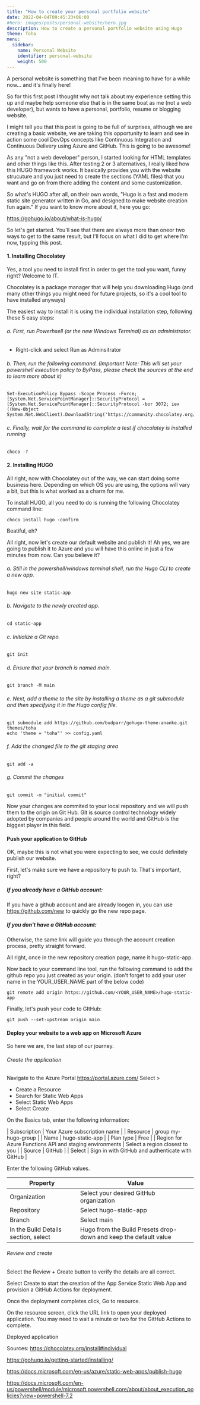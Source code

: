 ```yaml
---
title: "How to create your personal portfolio website"
date: 2022-04-04T09:45:23+06:00
#hero: images/posts/personal-website/hero.jpg
description: How to create a personal portfolio website using Hugo
theme: Toha
menu:
  sidebar:
    name: Personal Website 
    identifier: personal-website
    weight: 500
---
```


A personal website is something that I've been meaning to have for a while now... and it's finally here! 

So for this first post I thought why not talk about my experience setting this up and maybe help someone else that is in the same boat as me (not a web developer), but wants to have a personal, portfolio, resume or blogging website.

I might tell you that this post is going to be full of surprises, although we are creating a basic website, we are taking this opportunity to learn and see in action some cool DevOps concepts like Continuous Integration and Continuous Delivery using Azure and GitHub. This is going to be awesome!

As any "not a web developer" person, I started looking for HTML templates and other things like this. After testing 2 or 3 alternatives, I really liked how this HUGO framework works. It basically provides you with the website strucuture and you just need to create the sections (YAML files) that you want and go on from there adding the content and some customization.

So what's HUGO after all, on their own words, "Hugo is a fast and modern static site generator written in Go, and designed to make website creation fun again." If you want to know more about it, here you go:

https://gohugo.io/about/what-is-hugo/

So let's get started. You'll see that there are always more than oneor two ways to get to the same result, but I'll focus on what I did to get where I'm now, typping this post.

#### 1. Installing Chocolatey 
Yes, a tool you need to install first in order to get the tool you want, funny right? Welcome to IT.

Chocolatey is a package manager that will help you downloading Hugo (and many other things you might need for future projects, so it's a cool tool to have installed anyways) 

The easiest way to install it is using the individual installation step, following these 5 easy steps:

###### a. First, run Powerhsell (or the new Windows Terminal) as an administrator.
  * Right-click and select Run as Adminsitrator

###### b. Then, run the following command. (Important Note: This will set your powershell execution policy to ByPass, please check the sources at the end to learn more about it)
```
Set-ExecutionPolicy Bypass -Scope Process -Force; [System.Net.ServicePointManager]::SecurityProtocol = [System.Net.ServicePointManager]::SecurityProtocol -bor 3072; iex ((New-Object System.Net.WebClient).DownloadString('https://community.chocolatey.org/install.ps1'))

```

###### c. Finally, wait for the command to complete a test if chocolatey is installed running
```
choco -?
```

#### 2. Installing HUGO

All right, now with Chocolatey out of the way, we can start doing some business here. Depending on which OS you are using, the options will vary a bit, but this is what worked as a charm for me.

To install HUGO, all you need to do is running the following Chocolatey command line:
```
choco install hugo -confirm
```

Beatiful, eh?

All right, now let's create our default website and publish it! Ah yes, we are going to publish it to Azure and you will have this online in just a few minutes from now. Can you believe it?

###### a. Still in the powershell/windows terminal shell, run the Hugo CLI to create a new app.
```
hugo new site static-app
```

###### b. Navigate to the newly created app.
```
cd static-app
```

###### c. Initialize a Git repo.
```
git init
```

###### d. Ensure that your branch is named main.
```
git branch -M main
```

###### e. Next, add a theme to the site by installing a theme as a git submodule and then specifying it in the Hugo config file.

```
git submodule add https://github.com/budparr/gohugo-theme-ananke.git themes/toha
echo 'theme = "toha"' >> config.yaml
```

###### f. Add the changed file to the git staging area
```
git add -a
```

###### g. Commit the changes
```
git commit -m "initial commit"
```

Now your changes are commited to your local repository and we will push them to the origin on Git Hub. Git is source control technology widely adopted by companies and people around the world and GitHub is the biggest player in this field.

#### Push your application to GitHub

OK, maybe this is not what you were expecting to see, we could definitely publish our website.

First, let's make sure we have a repository to push to. That's important, right?

##### If you already have a GitHub account:
If you have a github account and are already loogen in, you can use https://github.com/new to quickly go the new repo page. 

##### If you don't have a GitHub account:
Otherwise, the same link will guide you through the account creation process, pretty straight forward.

All right, once in the new repository creation page, name it hugo-static-app.

Now back to your command line tool, run the following command to add the github repo you just created as your origin. (don't forget to add your user name in the YOUR_USER_NAME part of the below code)
```
git remote add origin https://github.com/<YOUR_USER_NAME>/hugo-static-app
```

Finally, let's push your code to GItHub:
```
git push --set-upstream origin main
```

#### Deploy your website to a web app on Microsoft Azure

So here we are, the last step of our journey.

###### Create the application

Navigate to the Azure Portal https://portal.azure.com/ 
Select >
* Create a Resource
* Search for Static Web Apps
* Select Static Web Apps
* Select Create

On the Basics tab, enter the following information:

   | Subscription | Your Azure subscription name |
   | Resource | group	my-hugo-group |
   | Name | hugo-static-app |
   | Plan type |	Free |
   | Region for Azure Functions API and staging environments |	Select a region closest to you |
   | Source | GitHub |
   | Select | Sign in with GitHub and authenticate with GitHub |

Enter the following GitHub values.

   | Property | Value |
   | ----- | --- |
   | Organization | Select your desired GitHub organization |
   | Repository | Select hugo-static-app |
   | Branch |	Select main |
   | In the Build Details section, select |  Hugo from the Build Presets drop-down and keep the default value |

###### Review and create
Select the Review + Create button to verify the details are all correct.

Select Create to start the creation of the App Service Static Web App and provision a GitHub Actions for deployment.

Once the deployment completes click, Go to resource.

On the resource screen, click the URL link to open your deployed application. You may need to wait a minute or two for the GitHub Actions to complete.

Deployed application


Sources:
https://chocolatey.org/install#individual

https://gohugo.io/getting-started/installing/

https://docs.microsoft.com/en-us/azure/static-web-apps/publish-hugo

https://docs.microsoft.com/en-us/powershell/module/microsoft.powershell.core/about/about_execution_policies?view=powershell-7.2

